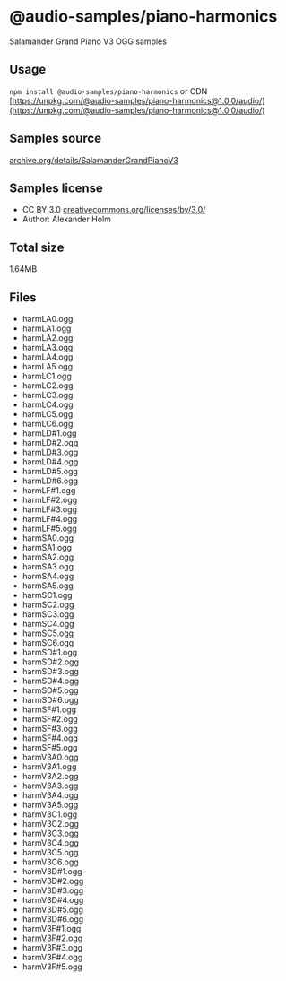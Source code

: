 # @audio-samples/piano-harmonics

Salamander Grand Piano V3 OGG samples

## Usage

`npm install @audio-samples/piano-harmonics` or CDN [https://unpkg.com/@audio-samples/piano-harmonics@1.0.0/audio/](https://unpkg.com/@audio-samples/piano-harmonics@1.0.0/audio/)

## Samples source

[archive.org/details/SalamanderGrandPianoV3](https://archive.org/details/SalamanderGrandPianoV3)

## Samples license

- CC BY 3.0 [creativecommons.org/licenses/by/3.0/](http://creativecommons.org/licenses/by/3.0/)
- Author: Alexander Holm 

## Total size

1.64MB

## Files

- harmLA0.ogg
- harmLA1.ogg
- harmLA2.ogg
- harmLA3.ogg
- harmLA4.ogg
- harmLA5.ogg
- harmLC1.ogg
- harmLC2.ogg
- harmLC3.ogg
- harmLC4.ogg
- harmLC5.ogg
- harmLC6.ogg
- harmLD#1.ogg
- harmLD#2.ogg
- harmLD#3.ogg
- harmLD#4.ogg
- harmLD#5.ogg
- harmLD#6.ogg
- harmLF#1.ogg
- harmLF#2.ogg
- harmLF#3.ogg
- harmLF#4.ogg
- harmLF#5.ogg
- harmSA0.ogg
- harmSA1.ogg
- harmSA2.ogg
- harmSA3.ogg
- harmSA4.ogg
- harmSA5.ogg
- harmSC1.ogg
- harmSC2.ogg
- harmSC3.ogg
- harmSC4.ogg
- harmSC5.ogg
- harmSC6.ogg
- harmSD#1.ogg
- harmSD#2.ogg
- harmSD#3.ogg
- harmSD#4.ogg
- harmSD#5.ogg
- harmSD#6.ogg
- harmSF#1.ogg
- harmSF#2.ogg
- harmSF#3.ogg
- harmSF#4.ogg
- harmSF#5.ogg
- harmV3A0.ogg
- harmV3A1.ogg
- harmV3A2.ogg
- harmV3A3.ogg
- harmV3A4.ogg
- harmV3A5.ogg
- harmV3C1.ogg
- harmV3C2.ogg
- harmV3C3.ogg
- harmV3C4.ogg
- harmV3C5.ogg
- harmV3C6.ogg
- harmV3D#1.ogg
- harmV3D#2.ogg
- harmV3D#3.ogg
- harmV3D#4.ogg
- harmV3D#5.ogg
- harmV3D#6.ogg
- harmV3F#1.ogg
- harmV3F#2.ogg
- harmV3F#3.ogg
- harmV3F#4.ogg
- harmV3F#5.ogg